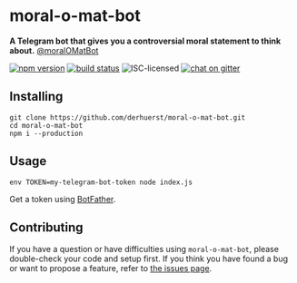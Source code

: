 # moral-o-mat-bot

**A Telegram bot that gives you a controversial moral statement to think about.** [@moralOMatBot](https://telegram.me/moralOMatBot)

[![npm version](https://img.shields.io/npm/v/moral-o-mat-bot.svg)](https://www.npmjs.com/package/moral-o-mat-bot)
[![build status](https://img.shields.io/travis/derhuerst/moral-o-mat-bot.svg)](https://travis-ci.org/derhuerst/moral-o-mat-bot)
![ISC-licensed](https://img.shields.io/github/license/derhuerst/moral-o-mat-bot.svg)
[![chat on gitter](https://badges.gitter.im/derhuerst.svg)](https://gitter.im/derhuerst)


## Installing

```shell
git clone https://github.com/derhuerst/moral-o-mat-bot.git
cd moral-o-mat-bot
npm i --production
```


## Usage

```shell
env TOKEN=my-telegram-bot-token node index.js
```

Get a token using [BotFather](https://telegram.me/BotFather).


## Contributing

If you have a question or have difficulties using `moral-o-mat-bot`, please double-check your code and setup first. If you think you have found a bug or want to propose a feature, refer to [the issues page](https://github.com/derhuerst/moral-o-mat-bot/issues).
